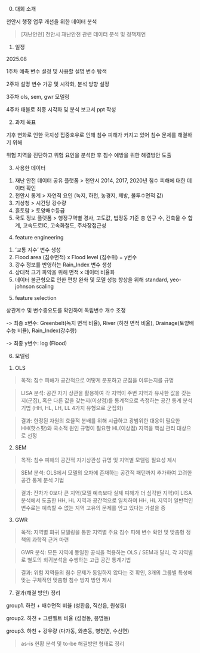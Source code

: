 0. 대회 소개

천안시 행정 업무 개선을 위한 데이터 분석

> [재난안전] 천안시 재난안전 관련 데이터 분석 및 정책제언


1. 일정

2025.08

1주차 예측 변수 설정 및 사용할 설명 변수 탐색

2주차 설명 변수 가공 및 시각화, 분석 방향 설정

3주차 ols, sem, gwr 모델링

4주차 태블로 최종 시각화 및 분석 보고서 ppt 작성


2. 과제 목표

기후 변화로 인한 국지성 집중호우로 인해 침수 피해가 커지고 있어 침수 문제를 해결하기 위해 

위험 지역을 진단하고 위험 요인을 분석한 후 침수 예방을 위한 해결방안 도출

3. 사용한 데이터
  1) 재난 안전 데이터 공유 플랫폼 > 천안시 2014, 2017, 2020년 침수 피해에 대한 데이터 확인
  2) 천안시 통계 > 자연적 요인 (녹지, 하천, 농경지, 제방, 불투수면적 값)
  3) 기상청 > 시간당 강수량
  4) 흙토람 > 토양배수등급
  5) 국토 정보 플랫폼 > 행정구역별 경사, 고도값, 법정동 기준 총 인구 수, 건축물 수 합계, 고속도로IC, 고속화철도, 주차장접근성
     
4. feature engineering
  1) ‘교통 지수’ 변수 생성
  2) Flood area (침수면적) x Flood level (침수위) = y변수
  3) 강수 정보를 반영하는 Rain_Index 변수 생성
  4) 상대적 크기 파악을 위해 면적 x 데이터 비율화
  5) 데이터 불균형으로 인한 편향 완화 및 모델 성능 향상을 위해 standard, yeo-johnson scaling
     
5. feature selection
>
상관계수 및 변수중요도를 확인하여 독립변수 개수 조정
>
-> 최종 x변수: Greenbelt(녹지 면적 비율), River (하천 면적 비율), Drainage(토양배수능 비율), Rain_Index(강수량)
>
-> 최종 y변수: log (Flood)

6. 모델링
1) OLS
> 목적: 침수 피해가 공간적으로 어떻게 분포하고 군집을 이루는지를 규명

> LISA 분석: 공간 자기 상관을 활용하여 각 지역이 주변 지역과 유사한 값을 갖는지(군집), 혹은 다른 값을 갖는지(이상점)를 통계적으로 측정하는 공간 통계 분석 기법
             (HH, HL, LH, LL 4가지 유형으로 군집화)

> 결과: 한정된 자원의 효율적 분배를 위해 시급하고 광범위한 대응이 필요한 HH(핫스팟)와 국소적 원인 규명이 필요한 HL(이상점) 지역을 핵심 관리 대상으로 선정

2) SEM
> 목적: 침수 피해의 공간적 자기상관성 규명 및 지역별 모델링 필요성 제시

> SEM 분석: OLS에서 모델의 오차에 존재하는 공간적 패턴까지 추가하여 고려한 공간 통계 분석 기법

> 결과: 잔차가 0보다 큰 지역(모델 예측보다 실제 피해가 더 심각한 지역)이 LISA 분석에서 도출한 HH, HL 지역과 공간적으로 일치하여 HH, HL 지역이 일반적인 변수로는 예측할 수 없는 지역 고유의 문제를 안고 있다는 가설을 증

3) GWR
> 목적: 지역별 회귀 모델링을 통한 지역별 주요 침수 피해 변수 확인 및 맞춤형 정책의 과학적 근거 마련

> GWR 분석: 모든 지역에 동일한 공식을 적용하는 OLS / SEM과 달리, 각 지역별로 별도의 회귀분석을 수행하는 고급 공간 통계기법

> 결과: 위험 지역들의 침수 문제가 동일하지 않다는 것 확인, 3개의 그룹별 특성에 맞는 구체적인 맞춤형 침수 방지 방안 제시


7. 결과(해결 방안) 정리
>
   group1. 하천 + 배수면적 비율 (성환읍, 직산읍, 원성동)
>
   group2. 하천 + 그린벨트 비율 (성정동, 봉명동)
>
   group3. 하천 + 강우량 (다가동, 와촌동, 병천면, 수신면)

   
   > as-is 현황 분석 및 to-be 해결방안 형태로 정리
